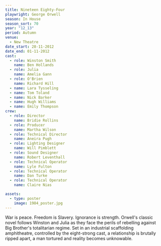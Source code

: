 ```yaml
---
title: Nineteen Eighty-Four
playwright: George Orwell
season: In House
season_sort: 70
year: "12_13"
period: Autumn
venue:
  - New Theatre
date_start: 28-11-2012
date_end: 01-11-2012
cast:
  - role: Winston Smith
    name: Ben Hollands
  - role: Julia
    name: Amelia Gann
  - role: O'Brien
    name: Richard Hill
  - name: Lara Tysseling
  - name: Tom Toland
  - name: Nick Barker
  - name: Hugh Williams
  - name: Emily Thompson
crew:
  - role: Director
    name: Bridie Rollins
  - role: Producer
    name: Martha Wilson
  - role: Technical Director
    name: Aneira Pugh
  - role: Lighting Designer
    name: Will Pimblett
  - role: Sound Designer
    name: Robert Leventhall
  - role: Technical Operator
    name: Lyle Fulton
  - role: Technical Operator
    name: Dan Turke
  - role: Technical Operator
    name: Claire Nias

assets:
  - type: poster
    image: 1984_poster.jpg
---
```


War is peace. Freedom is Slavery. Ignorance is strength. Orwell's classic novel follows Winston and Julia as they face the perils of rebelling against Big Brother's totalitarian regime. Set in an industrial scaffolding amphitheatre, controlled by the eight-strong cast, a relationship is brutally ripped apart, a man tortured and reality becomes unknowable.
